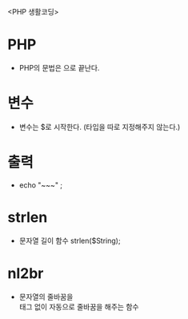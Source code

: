 <PHP 생활코딩>

# PHP 
- PHP의 문법은 <?php 으로 시작하여 ~ ?> 으로 끝난다.

# 변수
- 변수는 $로 시작한다. (타입을 따로 지정해주지 않는다.)

# 출력
- echo "~~~" ; 

# strlen
- 문자열 길이 함수 strlen($String);

# nl2br
- 문자열의 줄바꿈을 <br> 태그 없이 자동으로 줄바꿈을 해주는 함수
